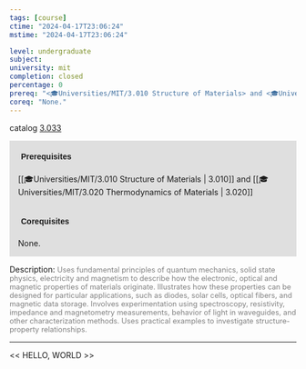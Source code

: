```yaml
---
tags: [course]
ctime: "2024-04-17T23:06:24"
mstime: "2024-04-17T23:06:24"

level: undergraduate
subject: 
university: mit
completion: closed
percentage: 0
prereq: "<🎓Universities/MIT/3.010 Structure of Materials> and <🎓Universities/MIT/3.020 Thermodynamics of Materials>"
coreq: "None."
---
```


catalog [3.033](http://student.mit.edu/catalog/m3a.html#3.033)

<span style="display: block; padding: 15px; background-color: rgb(100, 100, 100, 0.2);"><font id="m_prereq2922_0" style="display: block; font-family: Arial, sans-serif; font-weight: bold; padding: 5px">Prerequisites</font><br><span id="prereq2922_0">[[🎓Universities/MIT/3.010 Structure of Materials | 3.010]] and [[🎓Universities/MIT/3.020 Thermodynamics of Materials | 3.020]]</span></span>
<span style="display: block; padding: 15px; background-color: rgb(100, 100, 100, 0.2);"><font id="m_coreq2922_0" style="display: block; font-family: Arial, sans-serif; font-weight: bold; padding: 5px">Corequisites</font><br><span id="coreq2922_0">None.</span></span>

<font style="">Description:</font>
<font style="color: grey; font-size: 0.8rem;">Uses fundamental principles of quantum mechanics, solid state physics, electricity and magnetism to describe how the electronic, optical and magnetic properties of materials originate. Illustrates how these properties can be designed for particular applications, such as diodes, solar cells, optical fibers, and magnetic data storage. Involves experimentation using spectroscopy, resistivity, impedance and magnetometry measurements, behavior of light in waveguides, and other characterization methods. Uses practical examples to investigate structure-property relationships.</font>



---

<< HELLO, WORLD >>
